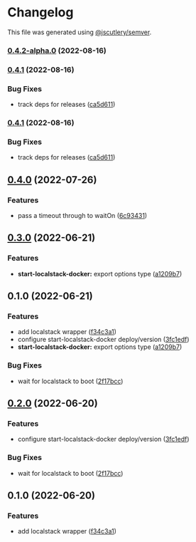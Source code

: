 # Changelog

This file was generated using [@jscutlery/semver](https://github.com/jscutlery/semver).

### [0.4.2-alpha.0](https://github.com/justicointeractive/ji-constructs/compare/start-localstack-docker-0.4.1...start-localstack-docker-0.4.2-alpha.0) (2022-08-16)

### [0.4.1](https://github.com/justicointeractive/ji-constructs/compare/start-localstack-docker-0.4.0...start-localstack-docker-0.4.1) (2022-08-16)


### Bug Fixes

* track deps for releases ([ca5d611](https://github.com/justicointeractive/ji-constructs/commit/ca5d611712fcce34340866388f56f3dec6356869))

### [0.4.1](https://github.com/justicointeractive/ji-constructs/compare/start-localstack-docker-0.4.0...start-localstack-docker-0.4.1) (2022-08-16)


### Bug Fixes

* track deps for releases ([ca5d611](https://github.com/justicointeractive/ji-constructs/commit/ca5d611712fcce34340866388f56f3dec6356869))

## [0.4.0](https://github.com/justicointeractive/ji-constructs/compare/start-localstack-docker-0.3.0...start-localstack-docker-0.4.0) (2022-07-26)


### Features

* pass a timeout through to waitOn ([6c93431](https://github.com/justicointeractive/ji-constructs/commit/6c934315c146f4af2238e846d53bcf9e7b282d81))

## [0.3.0](https://github.com/justicointeractive/ji-constructs/compare/start-localstack-docker-0.2.0...start-localstack-docker-0.3.0) (2022-06-21)


### Features

* **start-localstack-docker:** export options type ([a1209b7](https://github.com/justicointeractive/ji-constructs/commit/a1209b7c323cb5b4f7f561eab511ce8dcf8ae5fe))

## 0.1.0 (2022-06-21)


### Features

* add localstack wrapper ([f34c3a1](https://github.com/justicointeractive/ji-constructs/commit/f34c3a14a698a8ff971dcccc57c33394e578cdc7))
* configure start-localstack-docker deploy/version ([3fc1edf](https://github.com/justicointeractive/ji-constructs/commit/3fc1edfaa84aa9adbe861bea73bec3782b14f7ab))
* **start-localstack-docker:** export options type ([a1209b7](https://github.com/justicointeractive/ji-constructs/commit/a1209b7c323cb5b4f7f561eab511ce8dcf8ae5fe))


### Bug Fixes

* wait for localstack to boot ([2f17bcc](https://github.com/justicointeractive/ji-constructs/commit/2f17bcc3e6bdcd007f98dc23795893e810fcd00b))

## [0.2.0](https://github.com/justicointeractive/ji-constructs/compare/start-localstack-docker-0.1.0...start-localstack-docker-0.2.0) (2022-06-20)


### Features

* configure start-localstack-docker deploy/version ([3fc1edf](https://github.com/justicointeractive/ji-constructs/commit/3fc1edfaa84aa9adbe861bea73bec3782b14f7ab))


### Bug Fixes

* wait for localstack to boot ([2f17bcc](https://github.com/justicointeractive/ji-constructs/commit/2f17bcc3e6bdcd007f98dc23795893e810fcd00b))

## 0.1.0 (2022-06-20)


### Features

* add localstack wrapper ([f34c3a1](https://github.com/justicointeractive/ji-constructs/commit/f34c3a14a698a8ff971dcccc57c33394e578cdc7))
